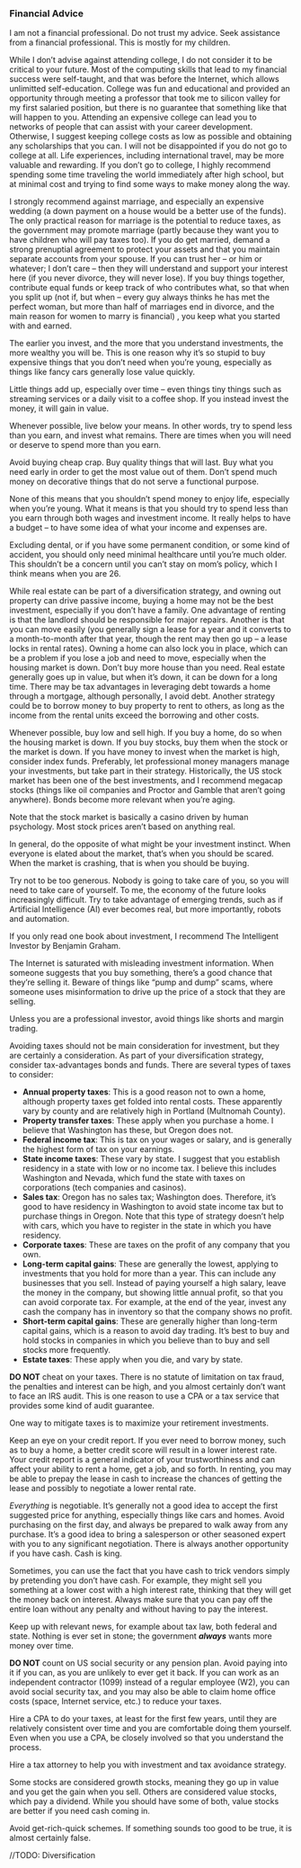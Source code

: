 
### Financial Advice

I am not a financial professional. Do not trust my advice. Seek assistance from a financial professional. This is mostly for my children.

While I don’t advise against attending college, I do not consider it to be critical to your future. Most of the computing skills that lead to my financial success were self-taught, and that was before the Internet, which allows unlimitted self-education. College was fun and educational and provided an opportunity through meeting a professor that took me to silicon valley for my first salaried position, but there is no guarantee that something like that will happen to you. Attending an expensive college can lead you to networks of people that can assist with your career development. Otherwise, I suggest keeping college costs as low as possible and obtaining any scholarships that you can. I will not be disappointed if you do not go to college at all. Life experiences, including international travel, may be more valuable and rewarding. If you don’t go to college, I highly recommend spending some time traveling the world immediately after high school, but at minimal cost and trying to find some ways to make money along the way.

I strongly recommend against marriage, and especially an expensive wedding (a down payment on a house would be a better use of the funds). The only practical reason for marriage is the potential to reduce taxes, as the government may promote marriage (partly because they want you to have children who will pay taxes too). If you do get married, demand a strong prenuptial agreement to protect your assets and that you maintain separate accounts from your spouse. If you can trust her – or him or whatever; I don’t care – then they will understand and support your interest here (if you never divorce, they will never lose). If you buy things together, contribute equal funds or keep track of who contributes what, so that when you split up (not if, but when – every guy always thinks he has met the perfect woman, but more than half of marriages end in divorce, and the main reason for women to marry is financial) , you keep what you started with and earned.

The earlier you invest, and the more that you understand investments, the more wealthy you will be. This is one reason why it’s so stupid to buy expensive things that you don’t need when you’re young, especially as things like fancy cars generally lose value quickly. 

Little things add up, especially over time – even things tiny things such as streaming services or a daily visit to a coffee shop. If you instead invest the money, it will gain in value.

Whenever possible, live below your means. In other words, try to spend less than you earn, and invest what remains. There are times when you will need or deserve to spend more than you earn.

Avoid buying cheap crap. Buy quality things that will last. Buy what you need early in order to get the most value out of them. Don’t spend much money on decorative things that do not serve a functional purpose.

None of this means that you shouldn’t spend money to enjoy life, especially when you’re young. What it means is that you should try to spend less than you earn through both wages and investment income. It really helps to have a budget – to have some idea of what your income and expenses are.

Excluding dental, or if you have some permanent condition, or some kind of accident, you should only need minimal healthcare until you’re much older. This shouldn’t be a concern until you can’t stay on mom’s policy, which I think means when you are 26.

While real estate can be part of a diversification strategy, and owning out property can drive passive income, buying a home may not be the best investment, especially if you don’t have a family. One advantage of renting is that the landlord should be responsible for major repairs. Another is that you can move easily (you generally sign a lease for a year and it converts to a month-to-month after that year, though the rent may then go up – a lease locks in rental rates). Owning a home can also lock you in place, which can be a problem if you lose a job and need to move, especially when the housing market is down. Don’t buy more house than you need. Real estate generally goes up in value, but when it’s down, it can be down for a long time. There may be tax advantages in leveraging debt towards a home through a mortgage, although personally, I avoid debt. Another strategy could be to borrow money to buy property to rent to others, as long as the income from the rental units exceed the borrowing and other costs.

Whenever possible, buy low and sell high. If you buy a home, do so when the housing market is down. If you buy stocks, buy them when the stock or the market is down. If you have money to invest when the market is high, consider index funds. Preferably, let professional money managers manage your investments, but take part in their strategy. Historically, the US stock market has been one of the best investments, and I recommend megacap stocks (things like oil companies and Proctor and Gamble that aren’t going anywhere). Bonds become more relevant when you’re aging.

Note that the stock market is basically a casino driven by human psychology. Most stock prices aren’t based on anything real.

In general, do the opposite of what might be your investment instinct. When everyone is elated about the market, that’s when you should be scared. When the market is crashing, that is when you should be buying. 

Try not to be too generous. Nobody is going to take care of you, so you will need to take care of yourself. To me, the economy of the future looks increasingly difficult. Try to take advantage of emerging trends, such as if Artificial Intelligence (AI) ever becomes real, but more importantly, robots and automation.

If you only read one book about investment, I recommend The Intelligent Investor by Benjamin Graham.

The Internet is saturated with misleading investment information. When someone suggests that you buy something, there’s a good chance that they’re selling it. Beware of things like “pump and dump” scams, where someone uses misinformation to drive up the price of a stock that they are selling. 

Unless you are a professional investor, avoid things like shorts and margin trading.

Avoiding taxes should not be main consideration for investment, but they are certainly a consideration. As part of your diversification strategy, consider tax-advantages bonds and funds. There are several types of taxes to consider:

- **Annual property taxes**: This is a good reason not to own a home, although property taxes get folded into rental costs. These apparently vary by county and are relatively high in Portland (Multnomah County).
- **Property transfer taxes**: These apply when you purchase a home. I believe that Washington has these, but Oregon does not.
- **Federal income tax**: This is tax on your wages or salary, and is generally the highest form of tax on your earnings.
- **State income taxes**: These vary by state. I suggest that you establish residency in a state with low or no income tax. I believe this includes Washington and Nevada, which fund the state with taxes on corporations (tech companies and casinos).
- **Sales tax**: Oregon has no sales tax; Washington does. Therefore, it’s good to have residency in Washington to avoid state income tax but to purchase things in Oregon. Note that this type of strategy doesn’t help with cars, which you have to register in the state in which you have residency.
- **Corporate taxes**: These are taxes on the profit of any company that you own.
- **Long-term capital gains**: These are generally the lowest, applying to investments that you hold for more than a year. This can include any businesses that you sell. Instead of paying yourself a high salary, leave the money in the company, but showing little annual profit, so that you can avoid corporate tax. For example, at the end of the year, invest any cash the company has in inventory so that the company shows no profit.
- **Short-term capital gains**: These are generally higher than long-term capital gains, which is a reason to avoid day trading. It’s best to buy and hold stocks in companies in which you believe than to buy and sell stocks more frequently.
- **Estate taxes**: These apply when you die, and vary by state. 

**DO NOT** cheat on your taxes. There is no statute of limitation on tax fraud, the penalties and interest can be high, and you almost certainly don’t want to face an IRS audit. This is one reason to use a CPA or a tax service that provides some kind of audit guarantee.

One way to mitigate taxes is to maximize your retirement investments.

Keep an eye on your credit report. If you ever need to borrow money, such as to buy a home, a better credit score will result in a lower interest rate. Your credit report is a general indicator of your trustworthiness and can affect your ability to rent a home, get a job, and so forth. In renting, you may be able to prepay the lease in cash to increase the chances of getting the lease and possibly to negotiate a lower rental rate.

*Everything* is negotiable. It’s generally not a good idea to accept the first suggested price for anything, especially things like cars and homes. Avoid purchasing on the first day, and always be prepared to walk away from any purchase. It’s a good idea to bring a salesperson or other seasoned expert with you to any significant negotiation. There is always another opportunity if you have cash. Cash is king.

Sometimes, you can use the fact that you have cash to trick vendors simply by pretending you don’t have cash. For example, they might sell you something at a lower cost with a high interest rate, thinking that they will get the money back on interest. Always make sure that you can pay off the entire loan without any penalty and without having to pay the interest. 

Keep up with relevant news, for example about tax law, both federal and state. Nothing is ever set in stone; the government ***always*** wants more money over time.

**DO NOT** count on US social security or any pension plan. Avoid paying into it if you can, as you are unlikely to ever get it back. If you can work as an independent contractor (1099) instead of a regular employee (W2), you can avoid social security tax, and you may also be able to claim home office costs (space, Internet service, etc.) to reduce your taxes.

Hire a CPA to do your taxes, at least for the first few years, until they are relatively consistent over time and you are comfortable doing them yourself. Even when you use a CPA, be closely involved so that you understand the process.

Hire a tax attorney to help you with investment and tax avoidance strategy.

Some stocks are considered growth stocks, meaning they go up in value and you get the gain when you sell. Others are considered value stocks, which pay a dividend. While you should have some of both, value stocks are better if you need cash coming in.

Avoid get-rich-quick schemes. If something sounds too good to be true, it is almost certainly false.

//TODO: Diversification